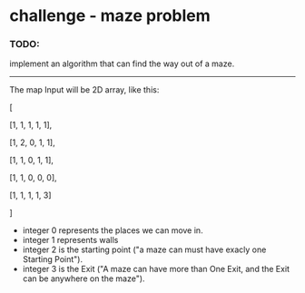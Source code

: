 # challenge - maze problem

### TODO:
implement an algorithm that can find the way out of a maze.
___________________________________________________________________________

The map Input will be 2D array, like this:

[

[1, 1, 1, 1, 1],

[1, 2, 0, 1, 1],

[1, 1, 0, 1, 1],

[1, 1, 0, 0, 0],

[1, 1, 1, 1, 3]

]

- integer 0 represents the places we can move in.
- integer 1 represents walls
- integer 2 is the starting point ("a maze can must have exacly one Starting Point").
- integer 3 is the Exit ("A maze can have more than One Exit, and the Exit can be anywhere on the maze").
